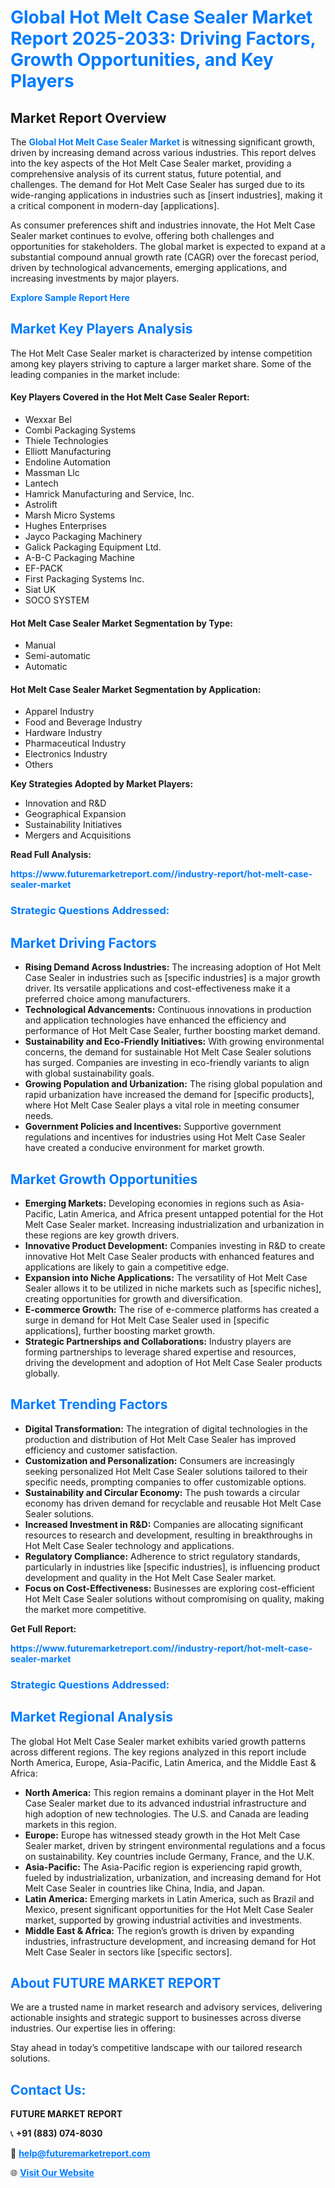 <h1 style="color: #007BFF;">Global Hot Melt Case Sealer Market Report 2025-2033: Driving Factors, Growth Opportunities, and Key Players</h1>

<section id="overview">
<h2>Market Report Overview</h2>
<p>The <a href="https://www.futuremarketreport.com//industry-report/hot-melt-case-sealer-market" style="color: #007BFF; text-decoration: none;"><strong>Global Hot Melt Case Sealer Market</strong></a> is witnessing significant growth, driven by increasing demand across various industries. This report delves into the key aspects of the Hot Melt Case Sealer market, providing a comprehensive analysis of its current status, future potential, and challenges. The demand for Hot Melt Case Sealer has surged due to its wide-ranging applications in industries such as [insert industries], making it a critical component in modern-day [applications].</p>
<p>As consumer preferences shift and industries innovate, the Hot Melt Case Sealer market continues to evolve, offering both challenges and opportunities for stakeholders. The global market is expected to expand at a substantial compound annual growth rate (CAGR) over the forecast period, driven by technological advancements, emerging applications, and increasing investments by major players.</p>
</section>

<section id="overview">
<p><a href="https://www.futuremarketreport.com//request-sample/reportId=56048" style="color: #007BFF; text-decoration: none;"><strong>Explore Sample Report Here</strong></a></p>
</section>

<section id="key-players">
<h2 style="color: #007BFF;">Market Key Players Analysis</h2>
<p>The Hot Melt Case Sealer market is characterized by intense competition among key players striving to capture a larger market share. Some of the leading companies in the market include:</p>
<h4>Key Players Covered in the Hot Melt Case Sealer Report:</h4>
<ul><li>Wexxar Bel</li><li>Combi Packaging Systems</li><li>Thiele Technologies</li><li>Elliott Manufacturing</li><li>Endoline Automation</li><li>Massman Llc</li><li>Lantech</li><li>Hamrick Manufacturing and Service, Inc.</li><li>Astrolift</li><li>Marsh Micro Systems</li><li>Hughes Enterprises</li><li>Jayco Packaging Machinery</li><li>Galick Packaging Equipment Ltd.</li><li>A-B-C Packaging Machine</li><li>EF-PACK</li><li>First Packaging Systems Inc.</li><li>Siat UK</li><li>SOCO SYSTEM</li></ul>
<h4>Hot Melt Case Sealer Market Segmentation by Type:</h4>
<ul><li>Manual</li><li>Semi-automatic</li><li>Automatic</li></ul>

<h4>Hot Melt Case Sealer Market Segmentation by Application:</h4>
<ul><li>Apparel Industry</li><li>Food and Beverage Industry</li><li>Hardware Industry</li><li>Pharmaceutical Industry</li><li>Electronics Industry</li><li>Others</li></ul>
<p><strong>Key Strategies Adopted by Market Players:</strong></p>
<ul>
<li>Innovation and R&D</li>
<li>Geographical Expansion</li>
<li>Sustainability Initiatives</li>
<li>Mergers and Acquisitions</li>
</ul>
</section>

<section>
<p><strong>Read Full Analysis: </strong></p><a href="https://www.futuremarketreport.com//industry-report/hot-melt-case-sealer-market" style="color: #007BFF; text-decoration: none;"><strong>https://www.futuremarketreport.com//industry-report/hot-melt-case-sealer-market</strong></a>
<h3 style="color: #007BFF;">Strategic Questions Addressed:</h3>
</section>

<section id="driving-factors">
<h2 style="color: #007BFF;">Market Driving Factors</h2>
<ul>
<li><strong>Rising Demand Across Industries:</strong> The increasing adoption of Hot Melt Case Sealer in industries such as [specific industries] is a major growth driver. Its versatile applications and cost-effectiveness make it a preferred choice among manufacturers.</li>
<li><strong>Technological Advancements:</strong> Continuous innovations in production and application technologies have enhanced the efficiency and performance of Hot Melt Case Sealer, further boosting market demand.</li>
<li><strong>Sustainability and Eco-Friendly Initiatives:</strong> With growing environmental concerns, the demand for sustainable Hot Melt Case Sealer solutions has surged. Companies are investing in eco-friendly variants to align with global sustainability goals.</li>
<li><strong>Growing Population and Urbanization:</strong> The rising global population and rapid urbanization have increased the demand for [specific products], where Hot Melt Case Sealer plays a vital role in meeting consumer needs.</li>
<li><strong>Government Policies and Incentives:</strong> Supportive government regulations and incentives for industries using Hot Melt Case Sealer have created a conducive environment for market growth.</li>
</ul>
</section>

<section id="growth-opportunities">
<h2 style="color: #007BFF;">Market Growth Opportunities</h2>
<ul>
<li><strong>Emerging Markets:</strong> Developing economies in regions such as Asia-Pacific, Latin America, and Africa present untapped potential for the Hot Melt Case Sealer market. Increasing industrialization and urbanization in these regions are key growth drivers.</li>
<li><strong>Innovative Product Development:</strong> Companies investing in R&D to create innovative Hot Melt Case Sealer products with enhanced features and applications are likely to gain a competitive edge.</li>
<li><strong>Expansion into Niche Applications:</strong> The versatility of Hot Melt Case Sealer allows it to be utilized in niche markets such as [specific niches], creating opportunities for growth and diversification.</li>
<li><strong>E-commerce Growth:</strong> The rise of e-commerce platforms has created a surge in demand for Hot Melt Case Sealer used in [specific applications], further boosting market growth.</li>
<li><strong>Strategic Partnerships and Collaborations:</strong> Industry players are forming partnerships to leverage shared expertise and resources, driving the development and adoption of Hot Melt Case Sealer products globally.</li>
</ul>
</section>

<section id="trending-factors">
<h2 style="color: #007BFF;">Market Trending Factors</h2>
<ul>
<li><strong>Digital Transformation:</strong> The integration of digital technologies in the production and distribution of Hot Melt Case Sealer has improved efficiency and customer satisfaction.</li>
<li><strong>Customization and Personalization:</strong> Consumers are increasingly seeking personalized Hot Melt Case Sealer solutions tailored to their specific needs, prompting companies to offer customizable options.</li>
<li><strong>Sustainability and Circular Economy:</strong> The push towards a circular economy has driven demand for recyclable and reusable Hot Melt Case Sealer solutions.</li>
<li><strong>Increased Investment in R&D:</strong> Companies are allocating significant resources to research and development, resulting in breakthroughs in Hot Melt Case Sealer technology and applications.</li>
<li><strong>Regulatory Compliance:</strong> Adherence to strict regulatory standards, particularly in industries like [specific industries], is influencing product development and quality in the Hot Melt Case Sealer market.</li>
<li><strong>Focus on Cost-Effectiveness:</strong> Businesses are exploring cost-efficient Hot Melt Case Sealer solutions without compromising on quality, making the market more competitive.</li>
</ul>
</section>

<section>
<p><strong>Get Full Report: </strong></p><a href="https://www.futuremarketreport.com//industry-report/hot-melt-case-sealer-market" style="color: #007BFF; text-decoration: none;"><strong>https://www.futuremarketreport.com//industry-report/hot-melt-case-sealer-market</strong></a>
<h3 style="color: #007BFF;">Strategic Questions Addressed:</h3>
</section>


<section id="regional-analysis">
<h2 style="color: #007BFF;">Market Regional Analysis</h2>
<p>The global Hot Melt Case Sealer market exhibits varied growth patterns across different regions. The key regions analyzed in this report include North America, Europe, Asia-Pacific, Latin America, and the Middle East & Africa:</p>
<ul>
<li><strong>North America:</strong> This region remains a dominant player in the Hot Melt Case Sealer market due to its advanced industrial infrastructure and high adoption of new technologies. The U.S. and Canada are leading markets in this region.</li>
<li><strong>Europe:</strong> Europe has witnessed steady growth in the Hot Melt Case Sealer market, driven by stringent environmental regulations and a focus on sustainability. Key countries include Germany, France, and the U.K.</li>
<li><strong>Asia-Pacific:</strong> The Asia-Pacific region is experiencing rapid growth, fueled by industrialization, urbanization, and increasing demand for Hot Melt Case Sealer in countries like China, India, and Japan.</li>
<li><strong>Latin America:</strong> Emerging markets in Latin America, such as Brazil and Mexico, present significant opportunities for the Hot Melt Case Sealer market, supported by growing industrial activities and investments.</li>
<li><strong>Middle East & Africa:</strong> The region’s growth is driven by expanding industries, infrastructure development, and increasing demand for Hot Melt Case Sealer in sectors like [specific sectors].</li>
</ul>
</section>

<footer>
<h2 style="color: #007BFF;">About FUTURE MARKET REPORT</h2>
<p>We are a trusted name in market research and advisory services, delivering actionable insights and strategic support to businesses across diverse industries. Our expertise lies in offering:</p>

<p>Stay ahead in today’s competitive landscape with our tailored research solutions.</p>

<h2 style="color: #007BFF;">Contact Us:</h2>
<p><strong>FUTURE MARKET REPORT</strong></p>
<p>📞 <strong>+91 (883) 074-8030</strong></p>
<p>📧 <strong><a href="mailto:help@futuremarketreport.com" style="color: #007BFF;">help@futuremarketreport.com</a></strong></p>
<p>🌐 <strong><a href="https://www.futuremarketreport.com/" style="color: #007BFF;">Visit Our Website</a></strong></p>
</footer>